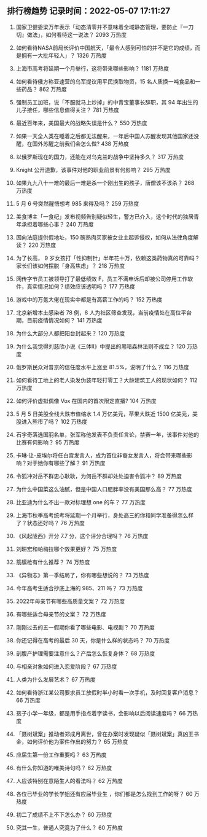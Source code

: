 
## 排行榜趋势 记录时间：2022-05-07 17:11:27
  
  1. 国家卫健委梁万年表示「动态清零并不意味着全域静态管理，要防止『一刀切』做法」，如何看待这一说法？ 2093 万热度
    
  2. 如何看待NASA前局长评价中国航天，「最令人感到可怕的并不是它的成绩，而是拥有一大批年轻人」？ 1326 万热度
    
  3. 上海市高考将延期一个月举行，这将带来哪些影响？ 1181 万热度
    
  4. 如何看待俄方称亚速营的乌军提议用平民换取物资，15 名人质换一吨食品和一些药品？ 862 万热度
    
  5. 强制员工加班，说「不服就马上炒掉」的中青宝董事长辞职，其 94 年出生的儿子接任，哪些信息值得关注？ 781 万热度
    
  6. 最近百年来，美国最大的战略失误是什么？ 550 万热度
    
  7. 如果一天全人类在睡着之后都无法醒来，一年后中国人苏醒发现其他国家还没醒，在国外苏醒之前我们会怎么做? 438 万热度
    
  8. 以俄罗斯现在的国力，还能在对乌克兰的战争中坚持多久？ 317 万热度
    
  9. Knight 公开道歉，该事件对他的职业前景有何影响？ 295 万热度
    
  10. 如果九九八十一难的最后一难是杀一个刚出生的孩子，唐僧该不该杀？ 268 万热度
    
  11. 5 月 6 号突然醒悟想考 985 来得及吗？ 259 万热度
    
  12. 美食博主「一食纪」发布视频告别疑似轻生，警方已介入，这个时代的独居青年承担着哪些心事？ 240 万热度
    
  13. 因向法庭提供假地址，150 碗熟肉买家被女业主起诉侵权，如何从法律角度解读？ 220 万热度
    
  14. 为了长高， 9 岁女孩打「性抑制针」半年花十万，依赖这类药物真的可靠吗？家长们该如何摆脱「身高焦虑」？ 218 万热度
    
  15. 网传字节员工被领导打了最低绩效 F，员工不满申诉后却被公司停用工作软件，真实情况如何？绩效应该透明吗？ 177 万热度
    
  16. 游戏中的万氪大佬在现实中都是有高薪工作的吗？ 152 万热度
    
  17. 北京新增本土感染者 78 例，8 人为社区筛查发现，当前疫情处在高位平台期，目前疫情情况如何？ 141 万热度
    
  18. 为什么大部分人都把阳台封起来？ 120 万热度
    
  19. 为什么我觉得刘慈欣小说《三体II》中提出的黑暗森林法则不成立？ 120 万热度
    
  20. 俄罗斯民众对普京的信任度水平上涨至 81.5%，说明了什么？ 116 万热度
    
  21. 如何看待工地上的老人染发伪装年轻打零工？大龄建筑工人的现状如何？ 112 万热度
    
  22. 如何评价虚拟偶像 Vox 在国内的首次限定直播? 104 万热度
    
  23. 5 月 5 日美股全线大跌市值缩水 1.4 万亿美元，苹果大跌近 1500 亿美元，美股进入熊市了吗？ 102 万热度
    
  24. 石宇奇落选国羽名单，张军称他发表不负责任言论，禁赛一年，该事件对他的比赛有何影响？ 95 万热度
    
  25. 卡琳·让-皮埃尔将任白宫发言人，成为首位非裔女发言人，将会带来哪些影响？对于她你有哪些了解？ 91 万热度
    
  26. 令狐冲对岳不群忠心耿耿，为何岳不群却处处迫害令狐冲？ 89 万热度
    
  27. 为什么中国菜这么油腻，但是中国人口肥胖率没有美国那么高？ 77 万热度
    
  28. 比亚迪为什么不出一款对标理想 one 的车？ 77 万热度
    
  29. 上海市秋季高考统考将延期一个月举行，身处高三的你和同学准备得怎么样了？状态还好吗？ 76 万热度
    
  30. 《风起陇西》开分 7.7 分，这个评分合理吗？ 76 万热度
    
  31. 刘畊宏和帕梅拉哪个效果更好？ 75 万热度
    
  32. 筋膜枪有什么推荐？ 74 万热度
    
  33. 《异物志》第一季结局了，你有哪些想说的？ 73 万热度
    
  34. 今年高考生适合抄底上海的 985、211 吗？ 73 万热度
    
  35. 2022年母亲节有哪些高质量文案？ 72 万热度
    
  36. 有哪些适合母亲节的文案？ 72 万热度
    
  37. 刚刚过去的五一假期你看了哪些电影、电视剧？ 70 万热度
    
  38. 你还记得在高考的最后 30 天，你是什么样的状态吗？ 70 万热度
    
  39. 剖腹产护理需要注意什么？产后怎么恢复身体？ 68 万热度
    
  40. 与相亲对象如何进入恋爱阶段？ 67 万热度
    
  41. 人类为什么发展艺术？ 67 万热度
    
  42. 如何看待浙江某公司要求员工放假时半小时看一次手机，及时回复客户消息？ 66 万热度
    
  43. 孩子小学一年级，都是用手指点着字读书，会影响以后阅读速度吗？ 66 万热度
    
  44. 「聂树斌案」推动者郑成月离世，曾在办案时发现疑似「聂树斌案」真凶王书金，如何评价他为案件作出的努力？ 65 万热度
    
  45. 应届生第一份工作重要吗？ 63 万热度
    
  46. 有什么你知道的唯美诗句吗？ 62 万热度
    
  47. 人应该特别在意陌生人的看法吗？ 62 万热度
    
  48. 各位已毕业的学长学姐还有应届毕业生 ，你们都是怎么找到工作的呀？ 60 万热度
    
  49. 初二了成绩不上不下怎么办？ 60 万热度
    
  50. 究其一生，普通人究竟为了什么？ 60 万热度
    